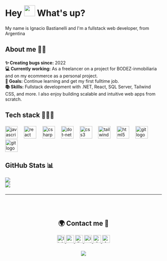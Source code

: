 

<h1 align="left">Hey <img src="https://media.giphy.com/media/hvRJCLFzcasrR4ia7z/giphy.gif" width="35"> What's up?</h1>

###

<p align="left">My name is Ignacio Bastianelli and I'm a fullstack web developer, from Argentina</p>

###

<h2 align="left">About me 🧑🏽</h2>

###

<p align="left">
  <strong>✨ Creating bugs since:</strong> 2022<br>
  <strong>💻 Currently working:</strong> As a freelancer on a project for BODEZ-inmobiliaria and on my ecommerce as a personal project.<br>
  <strong>🎯 Goals:</strong> Continue learning and get my first fulltime job.<br>
  <strong>📚 Skills:</strong> Fullstack development with .NET, React, SQL Server, Tailwind CSS, and more. I also enjoy building scalable and intuitive web apps from scratch.
</p>

###

<h2 align="left">Tech stack 👩🏽‍💻</h2>

###

<div align="left">
  <img src="https://cdn.jsdelivr.net/gh/devicons/devicon/icons/javascript/javascript-original.svg" height="40" alt="javascript logo"  />
  <img width="12" />
  <img src="https://cdn.jsdelivr.net/gh/devicons/devicon/icons/react/react-original.svg" height="40" alt="react logo"  />
  <img width="12" />
  <img src="https://cdn.jsdelivr.net/gh/devicons/devicon/icons/csharp/csharp-original.svg" height="40" alt="csharp logo"  />
  <img width="12" />
  <img src="https://zh.opensuse.org/images/thumb/7/7d/Microsoft_.NET_logo.svg/456px-Microsoft_.NET_logo.svg.png" height="40" alt="dot-net logo"  />
  <img width="12" />
  <img src="https://cdn.jsdelivr.net/gh/devicons/devicon/icons/css3/css3-original.svg" height="40" alt="css3 logo"  />
  <img width="12" />
  <img src="https://cdn.jsdelivr.net/gh/devicons/devicon/icons/tailwindcss/tailwindcss-original.svg" height="40" alt="tailwindcss logo"  />
  <img width="12" />
  <img src="https://cdn.jsdelivr.net/gh/devicons/devicon/icons/html5/html5-original.svg" height="40" alt="html5 logo"  />
  <img width="12" />
  <img src="https://cdn.jsdelivr.net/gh/devicons/devicon/icons/git/git-original.svg" height="40" alt="git logo"  />
  <img width="12" />
  <img src="https://cdn.jsdelivr.net/gh/devicons/devicon/icons/figma/figma-original.svg" height="40" alt="git logo"  />
</div>

###

## GitHub Stats 📊

![](https://github-readme-streak-stats.herokuapp.com/?user=nachobastianelli&theme=nightowl&hide_border=false)<br/>
![](https://github-readme-stats.vercel.app/api/top-langs/?username=nachobastianelli&theme=nightowl&hide_border=false&include_all_commits=true&count_private=false&layout=compact)

###

<hr>
<br>
<br>

<h2 align="center">🌍 Contact me 🤗</h2>



<div align="center">
  <a href="https://www.linkedin.com/in/ignacio-bastianelli-0837092a2/" target="_blank">
    <img src="https://img.shields.io/static/v1?message=LinkedIn&logo=linkedin&label=&color=0077B5&logoColor=white&labelColor=&style=for-the-badge" height="25" alt="linkedin logo"  />
  </a>
  <a href="mailto:nachobastianelli2003@gmail.com?subject=Asunto&body=Hola, me gustaría hablar sobre..." target="_blank">
    <img src="https://img.shields.io/static/v1?message=Gmail&logo=gmail&label=&color=D14836&logoColor=white&labelColor=&style=for-the-badge" height="25" alt="gmail logo"  />
  </a>
  <a href="https://discord.com/users/551307284685389840" target="_blank">
    <img src="https://img.shields.io/static/v1?message=Discord&logo=discord&label=&color=7289DA&logoColor=white&labelColor=&style=for-the-badge" height="25" alt="discord logo"  />
  </a>
  <a href="https://www.instagram.com/nachobastiaa/?hl=es" target="_blank">
    <img src="https://img.shields.io/static/v1?message=Instagram&logo=instagram&label=&color=E4405F&logoColor=white&labelColor=&style=for-the-badge" height="25" alt="instagram logo"  />
  </a>
  <a href="https://rargentinaprograma.slack.com/team/U067EJTAASJ" target="_blank">
    <img src="https://img.shields.io/static/v1?message=Slack&logo=slack&label=&color=4049ff&logoColor=white&labelColor=&style=for-the-badge" height="25" alt="slack logo"  />
  </a>
  <a href="https://ignaciobastianelliportfolio.netlify.app/" target="_blank">
    <img src="https://img.shields.io/static/v1?message=Portfolio&logo=dev.to&label=&color=222&logoColor=white&labelColor=&style=for-the-badge" height="25" alt="devto logo"  />
  </a>
</div>

###


<div align="center">
  <img src="https://visitor-badge.laobi.icu/badge?page_id=nachobastianelli.nachobastianelli&left_color=black&right_color=purple"  />
</div>

###




